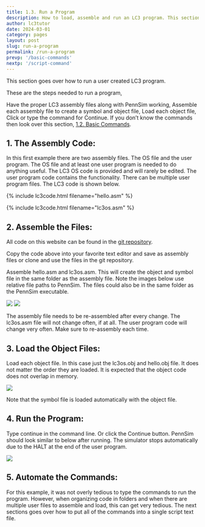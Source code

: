 ```yaml
---
title: 1.3. Run a Program
description: How to load, assemble and run an LC3 program. This section shows how to run a hello world program using a basic LC3 operating system.
author: lc3tutor
date: 2024-03-01
category: pages
layout: post
slug: run-a-program
permalink: /run-a-program
prevp: '/basic-commands'
nextp: '/script-command'
---
```


This section goes over how to run a user created LC3 program.

These are the steps needed to run a program,

Have the proper LC3 assembly files along with PennSim working,
Assemble each assembly file to create a symbol and object file,
Load each object file,
Click or type the command for Continue.
If you don’t know the commands then look over this section, [1.2. Basic Commands](/basic-commands).

## 1. The Assembly Code:

In this first example there are two assembly files. The OS file and the user program. The OS file and at least one user program is needed to do anything useful. The LC3 OS code is provided and will rarely be edited. The user program code contains the functionality. There can be multiple user program files. The LC3 code is shown below.

{% include lc3code.html filename="hello.asm" %}

{% include lc3code.html filename="lc3os.asm" %}

## 2. Assemble the Files:

All code on this website can be found in the [git repository](https://github.com/lc3tutor/lc3code).

Copy the code above into your favorite text editor and save as assembly files or clone and use the files in the git repository.

Assemble hello.asm and lc3os.asm. This will create the object and symbol file in the same folder as the assembly file. Note the images below use relative file paths to PennSim. The files could also be in the same folder as the PennSim executable.

<img src="{{ site.imageurl }}1/1-3-1.png" class="center_img">
<img src="{{ site.imageurl }}1/1-3-2.png" class="center_img">

The assembly file needs to be re-assembled after every change. The lc3os.asm file will not change often, if at all. The user program code will change very often. Make sure to re-assembly each time.

## 3. Load the Object Files:

Load each object file. In this case just the lc3os.obj and hello.obj file. It does not matter the order they are loaded. It is expected that the object code does not overlap in memory.

<img src="{{ site.imageurl }}1/1-3-3.png" class="center_img">

Note that the symbol file is loaded automatically with the object file.

## 4. Run the Program:

Type continue in the command line. Or click the Continue button. PennSim should look similar to below after running. The simulator stops automatically due to the HALT at the end of the user program.

<img src="{{ site.imageurl }}1/1-3-4.png" class="center_img">

## 5. Automate the Commands:

For this example, it was not overly tedious to type the commands to run the program. However, when organizing code in folders and when there are multiple user files to assemble and load, this can get very tedious. The next sections goes over how to put all of the commands into a single script text file.